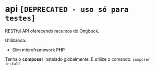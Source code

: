 # api `[DEPRECATED - uso só para testes]`
RESTful API oferecendo recursos do Ongbook.

Utilizando:
- Slim microframework PHP

Tenha o **composer** instalado globalmente. E utilize o comando:
`composer install`